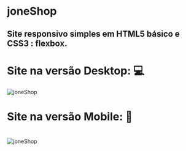 # joneShop
## Site responsivo simples em HTML5 básico e CSS3 : flexbox.
#
# Site na versão Desktop: :computer:
![joneShop](https://github.com/JoneBulande/joneShop/blob/flexbox/img/a1.png)
##
# Site na versão Mobile: :iphone:
#
![joneShop](https://github.com/JoneBulande/joneShop/blob/flexbox/img/b1.png)
